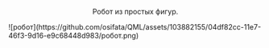 <div style="text-align: center; display: inline;">
<p>Робот из простых фигур.</p>
![робот](https://github.com/osifata/QML/assets/103882155/04df82cc-11e7-46f3-9d16-e9c68448d983/робот.png)
</div>